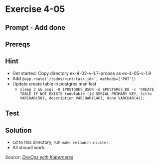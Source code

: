 # Exercise 4-05

## Prompt - Add done

## Prereqs

## Hint
- Get started: Copy directory ex-4-02-v-1.7-probes as ex-4-05-v-1.9
- Add `@app.route('/todos/<int:task_id>', methods=['PUT'])`
- Update create table in postgres manifest
    - `sleep 3 && psql -U $POSTGRES_USER -d $POSTGRES_DB -c 'CREATE TABLE IF NOT EXISTS todotable (id SERIAL PRIMARY KEY, title VARCHAR(50), description VARCHAR(140), done VARCHAR(4));`

## Test

## Solution
- cd to this directory, run `make relaunch-cluster`.
- All shoudl work.

<i>Source: [DevOps with Kubernetes](https://devopswithkubernetes.com/part-4/1-update-strategies-and-prometheus)</i>